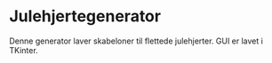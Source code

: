 # Julehjertegenerator
Denne generator laver skabeloner til flettede julehjerter. GUI er lavet i TKinter.
